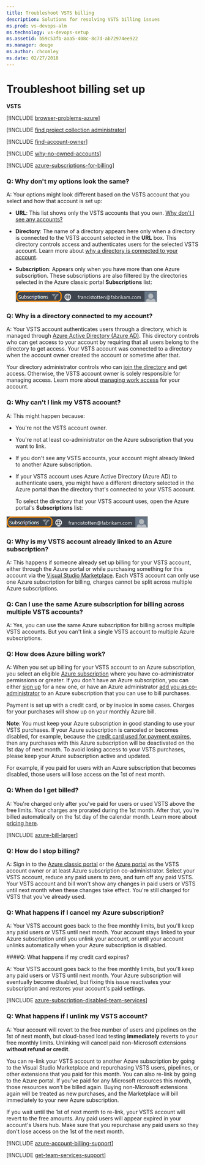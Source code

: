 ```yaml
---
title: Troubleshoot VSTS billing  
description: Solutions for resolving VSTS billing issues  
ms.prod: vs-devops-alm
ms.technology: vs-devops-setup
ms.assetid: b59c53fb-aaa5-408c-8c7d-ab72974ee922
ms.manager: douge
ms.author: chcomley
ms.date: 02/27/2018
---
```

[//]: # (monikerRange: 'vsts')

# Troubleshoot billing set up

**VSTS**

[!INCLUDE [browser-problems-azure](../_shared/qa-browser-problems-azure.md)]

<a name="find-owner"></a>

[!INCLUDE [find project collection administrator](../_shared/qa-find-project-collection-administrator.md)]

[!INCLUDE [find-account-owner](../_shared/qa-find-account-owner.md)]

[!INCLUDE [why-no-owned-accounts](../_shared/qa-why-no-owned-accounts.md)]

<a name="EligibleAzureSubscriptions"></a>

[!INCLUDE [azure-subscriptions-for-billing](../_shared/qa-azure-subscriptions-for-billing.md)]

<a name="SettingsDescription"></a>

### Q: Why don't my options look the same?

A: Your options might look different based on the VSTS account that you select
and how that account is set up:

* **URL**: This list shows only the VSTS accounts that you own. [Why don't I see any accounts?](#CannotLinkVSOAccount)

* **Directory**: The name of a directory appears here only when a directory is connected to the VSTS account selected in the **URL** box. This directory controls access and authenticates users for the selected VSTS account. Learn more about [why a directory is connected to your account](#WhyDirectory).

* **Subscription**: Appears only when you have more than one Azure subscription. These subscriptions are also filtered by the directories selected in the Azure classic portal **Subscriptions** list:

    ![Subscriptions filter](_img/set-up-billing/azuresubscriptionsfilter.png)

<a name="WhyDirectory"></a>

### Q: Why is a directory connected to my account?

A: Your VSTS account authenticates users through a directory, 
which is managed through [Azure Active Directory (Azure AD)](http://azure.microsoft.com/en-us/documentation/articles/active-directory-whatis/). 
This directory controls who can get access to your account 
by requiring that all users belong to the directory to get access. 
Your VSTS account was connected to a directory when the 
account owner created the account or sometime after that. 

Your directory administrator controls who can 
[join the directory](https://msdn.microsoft.com/library/azure/hh967632.aspx) 
and get access. Otherwise, the VSTS account owner 
is solely responsible for managing access. Learn more about 
[managing work access](../accounts/access-with-azure-ad.md) 
for your account.

<a name="CannotLinkVSOAccount"></a>

### Q: Why can't I link my VSTS account?

A:  This might happen because:

* You're not the VSTS account owner.

* You're not at least co-administrator on the Azure subscription that you want to link.

* If you don't see any VSTS accounts, your account might already linked to another Azure subscription.

* If your VSTS account uses Azure Active Directory (Azure AD)
    to authenticate users, you might have a different directory
    selected in the Azure portal than the directory that's connected
    to your VSTS account.

    To select the directory that your VSTS account uses,
    open the Azure portal's **Subscriptions** list:

 ![Filter your subscriptions to the connected directory ](_img/set-up-billing/azuresubscriptionsfilter.png)

<a name="BillingRestriction"></a>

### Q: Why is my VSTS account already linked to an Azure subscription?

A: This happens if someone already set up billing for your VSTS account, either
through the Azure portal or while purchasing something for this account via the
[Visual Studio Marketplace](../marketplace/index.md). Each VSTS account can only use one Azure subscription for billing,
charges cannot be split across multiple Azure subscriptions.

### Q:  Can I use the same Azure subscription for billing across multiple VSTS accounts?

A:  Yes, you can use the same Azure subscription for billing across multiple VSTS accounts. But you can't link a single VSTS account to multiple Azure subscriptions.

<a id="azure-billing"></a>

### Q: How does Azure billing work?

A: When you set up billing for your VSTS account to an Azure subscription,
you select an eligible [Azure subscription](#EligibleAzureSubscriptions)
where you have co-administrator permissions or greater.
If you don't have an Azure subscription, you can either
[sign up](https://portal.azure.com) for a new one,
or have an Azure administrator [add you as co-administrator](add-backup-billing-managers.md)
to an Azure subscription that you can use to bill purchases.

Payment is set up with a credit card, or by invoice in some cases.
Charges for your purchases will show up on your monthly Azure bill.

**Note**: You must keep your Azure subscription in good standing
to use your VSTS purchases. If your Azure subscription
is canceled or becomes disabled, for example, because the
[credit card used for payment expires](#cc-expires), then any purchases with this
Azure subscription will be deactivated on the 1st day of next month.
To avoid losing access to your VSTS purchases,
please keep your Azure subscription active and updated.

For example, if you paid for users with an Azure subscription that becomes disabled,
those users will lose access on the 1st of next month.

<a name="WhenSetUpBilling"></a>

### Q: When do I get billed?

A: You're charged only after you've paid for users
or used VSTS above the free limits.
Your charges are prorated during the 1st month.
After that, you're billed automatically on the
1st day of the calendar month.
Learn more about [pricing here](https://www.visualstudio.com/products/visual-studio-team-services-pricing-vs).

[!INCLUDE [azure-bill-larger](../_shared/qa-azure-bill-larger.md)]

### Q: How do I stop billing?

A: Sign in to the [Azure classic portal](https://manage.windowsazure.com/)
or the [Azure portal](https://portal.azure.com/)
as the VSTS account owner or at least Azure subscription co-administrator.
Select your VSTS account, reduce any paid users to zero, and turn off any
paid VSTS. Your VSTS account and bill won't show any changes
in paid users or VSTS until next month when these changes take effect.
You're still charged for VSTS that you've already used.

### Q: What happens if I cancel my Azure subscription?

A: Your VSTS account goes back to the free monthly limits,
but you'll keep any paid users or VSTS until next month.
Your account stays linked to your Azure subscription until you unlink your account,
or until your account unlinks automatically when your Azure subscription is disabled.

<a name="cc-expires"></a>
####Q: What happens if my credit card expires?

A: Your VSTS account goes back to the free monthly limits,
but you'll keep any paid users or VSTS until next month.
Your Azure subscription will eventually become disabled, but
fixing this issue reactivates your subscription and restores your account's paid settings.

<a name="AzureSubscriptionDisabled"></a>

[!INCLUDE [azure-subscription-disabled-team-services](../_shared/qa-azure-subscription-disabled.md)]

<a name="unlinking"></a>

### Q: What happens if I unlink my VSTS account?

A: Your account will revert to the free number
of users and pipelines on the 1st of next month,
but cloud-based load testing **immediately**
reverts to your free monthly limits.
Unlinking will cancel paid non-Microsoft
extensions **without refund or credit**.

You can re-link your VSTS account
to another Azure subscription by going to
the Visual Studio Marketplace and repurchasing
VSTS users, pipelines,
or other extensions that you paid for this month.
You can also re-link by going to the Azure portal.  If
you've paid for any Microsoft resources this month,
those resources won't be billed again.  Buying non-Microsoft extensions again will be treated as
new purchases, and the Marketplace will bill immediately to your
new Azure subscription.

If you wait until the 1st of next month to re-link,
your VSTS account will revert to the free amounts.
Any paid users will appear expired in your account's
Users hub. Make sure that you repurchase any paid users
so they don't lose access on the 1st of the next month.

<a name="get-support"></a>

[!INCLUDE [azure-account-billing-support](../_shared/qa-azure-account-billing-support.md)]

[!INCLUDE [get-team-services-support](../_shared/qa-get-vsts-support.md)]
